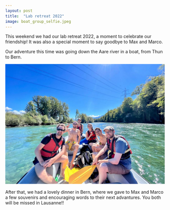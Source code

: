 ```yaml
---
layout: post
title:  "Lab retreat 2022"
image: boat_group_selfie.jpeg
---
```


This weekend we had our lab retreat 2022, a moment to celebrate our friendship! It was also a special moment to say goodbye to Max and Marco. 

Our adventure this time was going down the Aare river in a boat, from Thun to Bern. 

![image info](/assets/images/boat_group.jpeg)

After that, we had a lovely dinner in Bern, where we gave to Max and Marco a few souvenirs and encouraging words to their next advantures. You both will be missed in Lausanne!! 